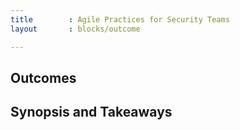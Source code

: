 ```yaml
---
title        : Agile Practices for Security Teams
layout       : blocks/outcome

---
```



## Outcomes



## Synopsis and Takeaways
